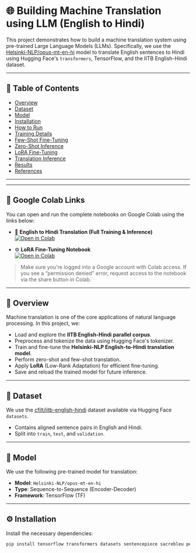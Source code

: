# 🌐 Building Machine Translation using LLM (English to Hindi)

This project demonstrates how to build a machine translation system using pre-trained Large Language Models (LLMs). Specifically, we use the [Helsinki-NLP/opus-mt-en-hi](https://huggingface.co/Helsinki-NLP/opus-mt-en-hi) model to translate English sentences to Hindi using Hugging Face's `transformers`, TensorFlow, and the IITB English-Hindi dataset.

---

## 📌 Table of Contents

- [Overview](#overview)
- [Dataset](#dataset)
- [Model](#model)
- [Installation](#installation)
- [How to Run](#how-to-run)
- [Training Details](#training-details)
- [Few-Shot Fine-Tuning](#few-shot-fine-tuning)
- [Zero-Shot Inference](#zero-shot-inference)
- [LoRA Fine-Tuning](#lora-fine-tuning)
- [Translation Inference](#translation-inference)
- [Results](#results)
- [References](#references)

---
---

## 🔗 Google Colab Links

You can open and run the complete notebooks on Google Colab using the links below:

- 🚀 **English to Hindi Translation (Full Training & Inference)**  
  [![Open in Colab](https://colab.research.google.com/assets/colab-badge.svg)](https://colab.research.google.com/drive/1lFLhJqSDZU0SJ0NnZ-EjXCkRV1YmJiVF?usp=sharing)

- ⚙️ **LoRA Fine-Tuning Notebook**  
  [![Open in Colab](https://colab.research.google.com/assets/colab-badge.svg)](https://colab.research.google.com/drive/1At45am6mjqDRfk7W5RLq7TmulyJI65xA?usp=sharing)

> Make sure you're logged into a Google account with Colab access. If you see a “permission denied” error, request access to the notebook via the share button in Colab.

---


## 📖 Overview

Machine translation is one of the core applications of natural language processing. In this project, we:

- Load and explore the **IITB English-Hindi parallel corpus**.
- Preprocess and tokenize the data using Hugging Face's tokenizer.
- Train and fine-tune the **Helsinki-NLP English-to-Hindi translation model**.
- Perform zero-shot and few-shot translation.
- Apply **LoRA** (Low-Rank Adaptation) for efficient fine-tuning.
- Save and reload the trained model for future inference.

---

## 📂 Dataset

We use the [cfilt/iitb-english-hindi](https://huggingface.co/datasets/cfilt/iitb-english-hindi) dataset available via Hugging Face `datasets`.

- Contains aligned sentence pairs in English and Hindi.
- Split into `train`, `test`, and `validation`.

---

## 🤖 Model

We use the following pre-trained model for translation:

- **Model**: `Helsinki-NLP/opus-mt-en-hi`
- **Type**: Sequence-to-Sequence (Encoder-Decoder)
- **Framework**: TensorFlow (TF)

---

## ⚙️ Installation

Install the necessary dependencies:

```bash
pip install tensorflow transformers datasets sentencepiece sacrebleu peft accelerate
